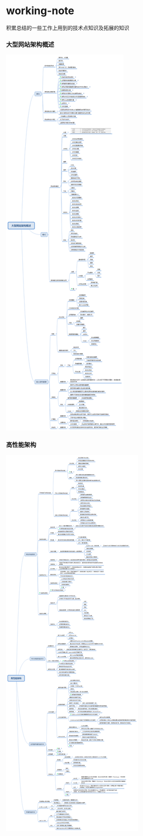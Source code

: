 # working-note
积累总结的一些工作上用到的技术点知识及拓展的知识

### 大型网站架构概述
![大型网站架构概述](/resources/img/dxwzjggs.png "Title")

### 高性能架构
![高性能架构](/resources/img/gxnjg.png "Title")

